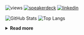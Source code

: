 ![views](https://komarev.com/ghpvc/?username=chck&color=blueviolet)
[![speakerdeck](https://img.shields.io/badge/Speaker_Deck-chck-8a2be2?style=flat-square&logo=speaker-deck)](https://speakerdeck.com/chck)
[![linkedin](https://img.shields.io/badge/LinkedIn-chck-8a2be2?style=flat-square&logo=linkedin)](https://www.linkedin.com/in/chck/)

<p align="left"> 
  <img alt="GitHub Stats" align="center" height="150" src="https://github-readme-stats-nine-umber-51.vercel.app/api?username=chck&count_private=true&show_icons=true&hide_title=true&theme=buefy" />
  <img alt="Top Langs" align="center" height="150" src="https://github-readme-stats-nine-umber-51.vercel.app/api/top-langs/?username=chck&layout=compact&count_private=true&show_icons=true&hide_title=true&theme=buefy" />
</p>

<details>
  <summary><b>Read more</b></summary>
  <br>

  <!--START_SECTION:waka-->
**🐱 My GitHub Data** 

> 📦 123.7 kB Used in GitHub's Storage 
 > 
> 🏆 157 Contributions in the Year 2025
 > 
> 💼 Opted to Hire
 > 
> 📜 133 Public Repositories 
 > 
> 🔑 24 Private Repositories 
 > 
**I'm a Night 🦉** 

```text
🌞 Morning                1144 commits        ████░░░░░░░░░░░░░░░░░░░░░   16.00 % 
🌆 Daytime                2165 commits        ████████░░░░░░░░░░░░░░░░░   30.29 % 
🌃 Evening                2025 commits        ███████░░░░░░░░░░░░░░░░░░   28.33 % 
🌙 Night                  1814 commits        ██████░░░░░░░░░░░░░░░░░░░   25.38 % 
```
📅 **I'm Most Productive on Thursday** 

```text
Monday                   1377 commits        █████░░░░░░░░░░░░░░░░░░░░   19.26 % 
Tuesday                  1065 commits        ████░░░░░░░░░░░░░░░░░░░░░   14.90 % 
Wednesday                1289 commits        █████░░░░░░░░░░░░░░░░░░░░   18.03 % 
Thursday                 1580 commits        ██████░░░░░░░░░░░░░░░░░░░   22.10 % 
Friday                   728 commits         ███░░░░░░░░░░░░░░░░░░░░░░   10.18 % 
Saturday                 477 commits         ██░░░░░░░░░░░░░░░░░░░░░░░   06.67 % 
Sunday                   632 commits         ██░░░░░░░░░░░░░░░░░░░░░░░   08.84 % 
```


📊 **This Week I Spent My Time On** 

```text
💬 Programming Languages: 
Rust                     10 hrs 6 mins       █████████░░░░░░░░░░░░░░░░   37.18 % 
YAML                     7 hrs 48 mins       ███████░░░░░░░░░░░░░░░░░░   28.73 % 
Python                   3 hrs 49 mins       ████░░░░░░░░░░░░░░░░░░░░░   14.08 % 
TOML                     2 hrs 44 mins       ███░░░░░░░░░░░░░░░░░░░░░░   10.09 % 
Markdown                 52 mins             █░░░░░░░░░░░░░░░░░░░░░░░░   03.24 % 

🔥 Editors: 
RustRover                13 hrs 28 mins      ████████████░░░░░░░░░░░░░   49.59 % 
Zed                      8 hrs 13 mins       ████████░░░░░░░░░░░░░░░░░   30.26 % 
PyCharm                  4 hrs 4 mins        ████░░░░░░░░░░░░░░░░░░░░░   14.97 % 
Neovim                   1 hr 24 mins        █░░░░░░░░░░░░░░░░░░░░░░░░   05.18 % 
```

**I Mostly Code in Python** 

```text
Python                   45 repos            ████████░░░░░░░░░░░░░░░░░   33.83 % 
Jupyter Notebook         19 repos            ████░░░░░░░░░░░░░░░░░░░░░   14.29 % 
Rust                     8 repos             ██░░░░░░░░░░░░░░░░░░░░░░░   06.02 % 
Dockerfile               5 repos             █░░░░░░░░░░░░░░░░░░░░░░░░   03.76 % 
TypeScript               5 repos             █░░░░░░░░░░░░░░░░░░░░░░░░   03.76 % 
```



**Timeline**

![Lines of Code chart](https://raw.githubusercontent.com/chck/chck/main/assets/bar_graph.png)


 Last Updated on 2025-02-14 01:53 UTC
<!--END_SECTION:waka-->
</details>

